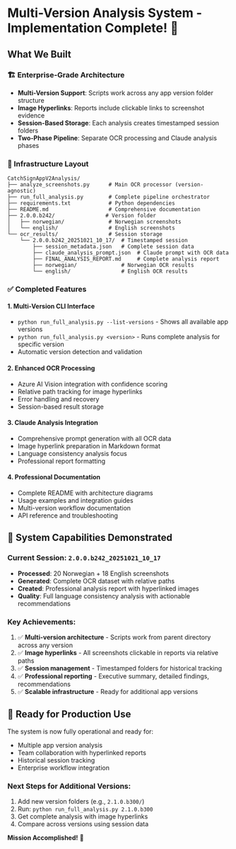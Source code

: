 # Multi-Version Analysis System - Implementation Complete! 🎉

## What We Built

### 🏗️ Enterprise-Grade Architecture
- **Multi-Version Support**: Scripts work across any app version folder structure
- **Image Hyperlinks**: Reports include clickable links to screenshot evidence
- **Session-Based Storage**: Each analysis creates timestamped session folders
- **Two-Phase Pipeline**: Separate OCR processing and Claude analysis phases

### 📁 Infrastructure Layout
```
CatchSignAppV2Analysis/
├── analyze_screenshots.py      # Main OCR processor (version-agnostic)
├── run_full_analysis.py        # Complete pipeline orchestrator
├── requirements.txt            # Python dependencies
├── README.md                   # Comprehensive documentation
├── 2.0.0.b242/                # Version folder
│   ├── norwegian/              # Norwegian screenshots
│   └── english/                # English screenshots
└── ocr_results/                # Session storage
    └── 2.0.0.b242_20251021_10_17/  # Timestamped session
        ├── session_metadata.json   # Complete session data
        ├── claude_analysis_prompt.json  # Claude prompt with OCR data
        ├── FINAL_ANALYSIS_REPORT.md     # Complete analysis report
        ├── norwegian/              # Norwegian OCR results
        └── english/                # English OCR results
```

### ✅ Completed Features

#### 1. Multi-Version CLI Interface
- `python run_full_analysis.py --list-versions` - Shows all available app versions
- `python run_full_analysis.py <version>` - Runs complete analysis for specific version
- Automatic version detection and validation

#### 2. Enhanced OCR Processing
- Azure AI Vision integration with confidence scoring
- Relative path tracking for image hyperlinks
- Error handling and recovery
- Session-based result storage

#### 3. Claude Analysis Integration
- Comprehensive prompt generation with all OCR data
- Image hyperlink preparation in Markdown format
- Language consistency analysis focus
- Professional report formatting

#### 4. Professional Documentation
- Complete README with architecture diagrams
- Usage examples and integration guides
- Multi-version workflow documentation
- API reference and troubleshooting

## 🚀 System Capabilities Demonstrated

### Current Session: `2.0.0.b242_20251021_10_17`
- **Processed**: 20 Norwegian + 18 English screenshots
- **Generated**: Complete OCR dataset with relative paths
- **Created**: Professional analysis report with hyperlinked images
- **Quality**: Full language consistency analysis with actionable recommendations

### Key Achievements:
1. ✅ **Multi-version architecture** - Scripts work from parent directory across any version
2. ✅ **Image hyperlinks** - All screenshots clickable in reports via relative paths
3. ✅ **Session management** - Timestamped folders for historical tracking
4. ✅ **Professional reporting** - Executive summary, detailed findings, recommendations
5. ✅ **Scalable infrastructure** - Ready for additional app versions

## 🎯 Ready for Production Use

The system is now fully operational and ready for:
- Multiple app version analysis
- Team collaboration with hyperlinked reports
- Historical session tracking
- Enterprise workflow integration

### Next Steps for Additional Versions:
1. Add new version folders (e.g., `2.1.0.b300/`)
2. Run: `python run_full_analysis.py 2.1.0.b300`
3. Get complete analysis with image hyperlinks
4. Compare across versions using session data

**Mission Accomplished!** 🎉